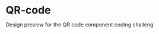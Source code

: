 # QR-code
Design preview for the QR code component coding challeng
<!DOCTYPE html>
<html lang="en">
<head>
    <meta charset="UTF-8">
    <meta http-equiv="X-UA-Compatible" content="IE=edge">
    <meta name="viewport" content="width=device-width, initial-scale=1.0">
    <!-- <link rel="stylesheet" href="/styleQR.css"> -->
    <title>QR Code Component</title>
    <style>
        /* @import url('https://fonts.google.com/specimen/Outfit'); */
*{
    box-sizing: border-box;
    padding: 0;
    margin: 0;
}

body{
    font-family: 'Outfit', sans-serif;
    font-size: 15px;
    line-height: 1.7;
    color:#333;
    background: hsl(212, 45%, 89%);

}

.attirubituon {
    width:fit-content;
    margin: 100px auto;
    padding: 20px;
    display: grid;
    grid-template-columns:repeat(3, 1fr);
           
    }

    .card {
        
        background: #fff;
        border-radius: 20px;
        padding: 15px;
        box-shadow: rgba(17,12,46,0.15) 0px 48px 100px
        0px;
        margin-bottom: 10px;
        font-size: 11px; text-align: center;
        grid-column: 2;
        width: 300px;       
    }

    .card p{
        opacity: 70%;
        font-size: 15px;
    }

    .card h3{
        font-size: 20px;
        margin-top: 20px;
        margin-bottom: 20px;
    }
    .card-QR-code{
        border-radius: 10px;  
        width: 99%;
             
        
    }

    footer{
        text-align: center;
    }

    footer a{
        color: #333;
        text-decoration: none;
    }

    @media(max-width:768px){
        .attirubituon{
            grid-template-columns:auto;
            
            width: 100%;
        }

        footer{
            display: none;
        }
        
    }
    </style>
</head>
<body>
    <div class="attirubituon">
        <div class="card">
            <img src="/images/image-qr-code.png" class="card-QR-code" alt="">
            
            <h3> Improve your front-end skills by building projects</h3>
            <p>can the QR code to visit Frontend Mentor and take your coding skills to the next level</p>



        </div>
    </div>
    <footer>Challenge by <a href="">Frontend Mentor.</a> Coded by <a href="">Your Name Here.</a></footer>
    
</body>
</html>
